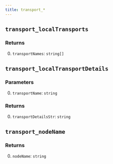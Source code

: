 ```yaml
---
title: transport_*
---
```

## `transport_localTransports`

### Returns

0. `transportNames`: `string[]`

## `transport_localTransportDetails`

### Parameters

0. `transportName`: `string`

### Returns

0. `transportDetailsStr`: `string`

## `transport_nodeName`

### Returns

0. `nodeName`: `string`

